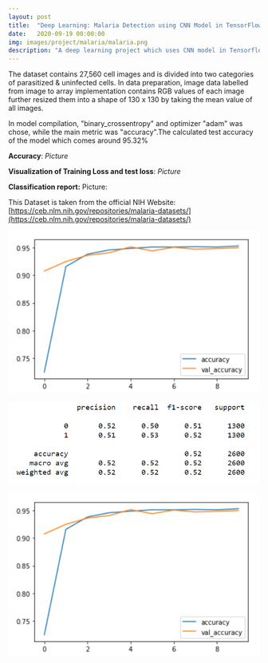 ```yaml
---
layout: post
title:  "Deep Learning: Malaria Detection using CNN Model in TensorFlow & Keras"
date:   2020-09-19 00:00:00
img: images/project/malaria/malaria.png
description: "A deep learning project which uses CNN model in Tensorflow and Keras to predict and classify healthy and infected blood smear malaria images."
---
```


The dataset contains 27,560 cell images and is divided into two categories of parasitized & uninfected cells. In data preparation, image data labelled from image to array implementation contains RGB values of each image further resized them into a shape of 130 x 130 by taking the mean value of all images.

In model compilation, "binary_crossentropy" and optimizer "adam" was chose, while the main metric was "accuracy".The calculated test accuracy of the model which comes around 95.32%

**Accuracy**: _Picture_

**Visualization of Training Loss and test loss**: _Picture_

**Classification report:** Picture:

This Dataset is taken from the official NIH Website: [https://ceb.nlm.nih.gov/repositories/malaria-datasets/](https://ceb.nlm.nih.gov/repositories/malaria-datasets/)

![](/images/project/malaria/Accuracy.PNG)

![](/images/project/malaria/Classification-report.PNG)

![](/images/project/malaria/Visualization-of-training-loss-and-test-loss.PNG)